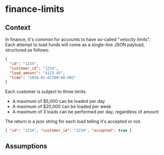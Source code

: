 # finance-limits
## Context
In finance, it's common for accounts to have so-called "velocity limits". 
Each attempt to load funds will come as a single-line JSON payload, structured as follows:

```json
{
  "id": "1234",
  "customer_id": "1234",
  "load_amount": "$123.45",
  "time": "2018-01-01T00:00:00Z"
}
```

Each customer is subject to three limits:

- A maximum of $5,000 can be loaded per day
- A maximum of $20,000 can be loaded per week
- A maximum of 3 loads can be performed per day, regardless of amount

The return is a json string for each load telling it's accepted or not.
```json
{ "id": "1234", "customer_id": "1234", "accepted": true }
```


## Assumptions
